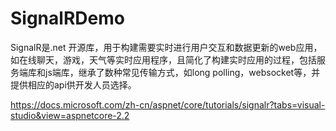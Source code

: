 # SignalRDemo
SignalR是.net 开源库，用于构建需要实时进行用户交互和数据更新的web应用，如在线聊天，游戏，天气等实时应用程序，且简化了构建实时应用的过程，包括服务端库和js端库，继承了数种常见传输方式，如long polling，websocket等，并提供相应的api供开发人员选择。

https://docs.microsoft.com/zh-cn/aspnet/core/tutorials/signalr?tabs=visual-studio&view=aspnetcore-2.2 